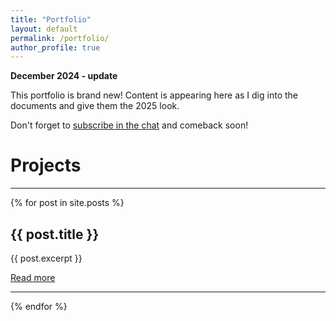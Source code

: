 ```yaml
---
title: "Portfolio"
layout: default
permalink: /portfolio/
author_profile: true
---
```


**December 2024 - update**

This portfolio is brand new! Content is appearing here as I dig into the
documents and give them the 2025 look.

Don't forget to <a href="javascript:;"
onclick="tidioChatApi.display(true);tidioChatApi.open()">subscribe in
the chat</a> and comeback soon!

# Projects

  <hr>

{% for post in site.posts %}
  <h2>{{ post.title }}</h2>
  <p>{{ post.excerpt }}</p>
  <a href="{{ post.url | relative_url }}">Read more</a>
  <hr>
{% endfor %}
